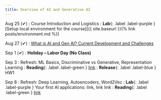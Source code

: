 ```yaml
---
title: Overview of AI and Generative AI
---
```


Aug 25 (✔)
: Course Introduction and Logistics
: **Lab**{: .label .label-purple } [Setup local environment for the course]({{ site.baseurl }}{% link posts/environment.md %})

Aug 27 (✔)
: [What is AI and Gen AI? Current Development and Challenges](https://iu.instructure.com/courses/2329710/files/193902152?module_item_id=36770363)

Sep 1 (✔)
: **Holiday – Labor Day (No Class)**

Sep 3
: Refresh: ML Basics, Discriminative vs Generative, Representation Learning
: **Reading**{: .label .label-green } [link](https://link.springer.com/article/10.1007/s12525-021-00475-2) 
: **Release**{: .label .label-blue } HW1

Sep 8
: Refresh: Deep Learning, Autoencoders, Word2Vec
: **Lab**{: .label .label-purple } Your first AI applications: link, link link
: **Reading**{: .label .label-green }  [link](https://writings.stephenwolfram.com/2023/02/what-is-chatgpt-doing-and-why-does-it-work/)
